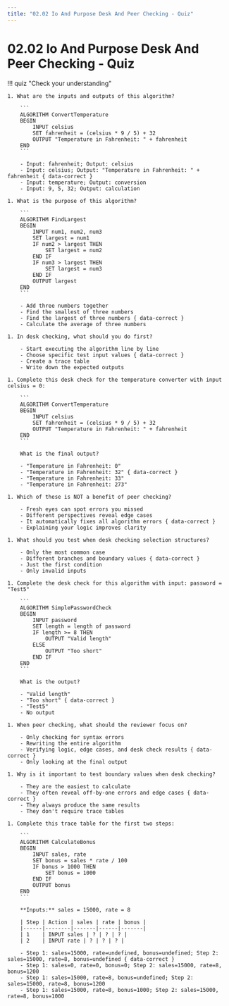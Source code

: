 ```yaml
---
title: "02.02 Io And Purpose Desk And Peer Checking - Quiz"
---
```


# 02.02 Io And Purpose Desk And Peer Checking - Quiz

!!! quiz "Check your understanding"

    1. What are the inputs and outputs of this algorithm?

        ```
        ALGORITHM ConvertTemperature
        BEGIN
            INPUT celsius
            SET fahrenheit = (celsius * 9 / 5) + 32
            OUTPUT "Temperature in Fahrenheit: " + fahrenheit
        END
        ```

        - Input: fahrenheit; Output: celsius
        - Input: celsius; Output: "Temperature in Fahrenheit: " + fahrenheit { data-correct }
        - Input: temperature; Output: conversion
        - Input: 9, 5, 32; Output: calculation

    1. What is the purpose of this algorithm?

        ```
        ALGORITHM FindLargest
        BEGIN
            INPUT num1, num2, num3
            SET largest = num1
            IF num2 > largest THEN
                SET largest = num2
            END IF
            IF num3 > largest THEN
                SET largest = num3
            END IF
            OUTPUT largest
        END
        ```

        - Add three numbers together
        - Find the smallest of three numbers
        - Find the largest of three numbers { data-correct }
        - Calculate the average of three numbers

    1. In desk checking, what should you do first?

        - Start executing the algorithm line by line
        - Choose specific test input values { data-correct }
        - Create a trace table
        - Write down the expected outputs

    1. Complete this desk check for the temperature converter with input celsius = 0:

        ```
        ALGORITHM ConvertTemperature
        BEGIN
            INPUT celsius
            SET fahrenheit = (celsius * 9 / 5) + 32
            OUTPUT "Temperature in Fahrenheit: " + fahrenheit
        END
        ```

        What is the final output?

        - "Temperature in Fahrenheit: 0"
        - "Temperature in Fahrenheit: 32" { data-correct }
        - "Temperature in Fahrenheit: 33"
        - "Temperature in Fahrenheit: 273"

    1. Which of these is NOT a benefit of peer checking?

        - Fresh eyes can spot errors you missed
        - Different perspectives reveal edge cases
        - It automatically fixes all algorithm errors { data-correct }
        - Explaining your logic improves clarity

    1. What should you test when desk checking selection structures?

        - Only the most common case
        - Different branches and boundary values { data-correct }
        - Just the first condition
        - Only invalid inputs

    1. Complete the desk check for this algorithm with input: password = "Test5"

        ```
        ALGORITHM SimplePasswordCheck
        BEGIN
            INPUT password
            SET length = length of password
            IF length >= 8 THEN
                OUTPUT "Valid length"
            ELSE
                OUTPUT "Too short"
            END IF
        END
        ```

        What is the output?

        - "Valid length"
        - "Too short" { data-correct }
        - "Test5"
        - No output

    1. When peer checking, what should the reviewer focus on?

        - Only checking for syntax errors
        - Rewriting the entire algorithm
        - Verifying logic, edge cases, and desk check results { data-correct }
        - Only looking at the final output

    1. Why is it important to test boundary values when desk checking?

        - They are the easiest to calculate
        - They often reveal off-by-one errors and edge cases { data-correct }
        - They always produce the same results
        - They don't require trace tables

    1. Complete this trace table for the first two steps:

        ```
        ALGORITHM CalculateBonus
        BEGIN
            INPUT sales, rate
            SET bonus = sales * rate / 100
            IF bonus > 1000 THEN
                SET bonus = 1000
            END IF
            OUTPUT bonus
        END
        ```

        **Inputs:** sales = 15000, rate = 8

        | Step | Action | sales | rate | bonus |
        |------|--------|-------|------|-------|
        | 1    | INPUT sales | ? | ? | ? |
        | 2    | INPUT rate | ? | ? | ? |

        - Step 1: sales=15000, rate=undefined, bonus=undefined; Step 2: sales=15000, rate=8, bonus=undefined { data-correct }
        - Step 1: sales=0, rate=0, bonus=0; Step 2: sales=15000, rate=8, bonus=1200
        - Step 1: sales=15000, rate=8, bonus=undefined; Step 2: sales=15000, rate=8, bonus=1200
        - Step 1: sales=15000, rate=8, bonus=1000; Step 2: sales=15000, rate=8, bonus=1000
